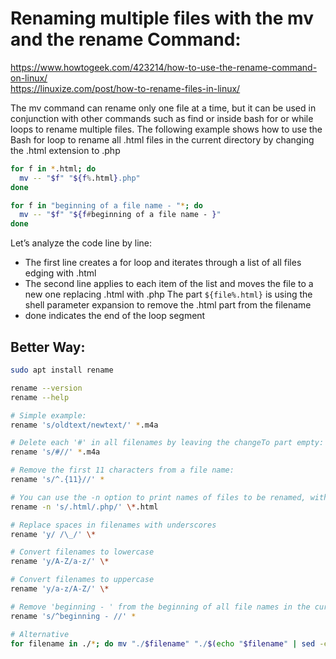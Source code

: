 # Renaming multiple files with the mv and the rename Command:

https://www.howtogeek.com/423214/how-to-use-the-rename-command-on-linux/  
https://linuxize.com/post/how-to-rename-files-in-linux/


The mv command can rename only one file at a time, but it can be used in conjunction with other commands
such as find or inside bash for or while loops to rename multiple files.
The following example shows how to use the Bash for loop to rename all .html files in the current directory
by changing the .html extension to .php

```bash
for f in *.html; do
  mv -- "$f" "${f%.html}.php"
done

for f in "beginning of a file name - "*; do
  mv -- "$f" "${f#beginning of a file name - }"
done
```

Let’s analyze the code line by line:
- The first line creates a for loop and iterates through a list of all files edging with .html
- The second line applies to each item of the list and moves the file to a new one replacing .html with .php
  The part `${file%.html}` is using the shell parameter expansion to remove the .html part from the filename
- done indicates the end of the loop segment


## Better Way:
```bash
sudo apt install rename

rename --version
rename --help

# Simple example:
rename 's/oldtext/newtext/' *.m4a

# Delete each '#' in all filenames by leaving the changeTo part empty:
rename 's/#//' *.m4a

# Remove the first 11 characters from a file name:
rename 's/^.{11}//' *

# You can use the -n option to print names of files to be renamed, without renaming them.
rename -n 's/.html/.php/' \*.html

# Replace spaces in filenames with underscores
rename 'y/ /\_/' \*

# Convert filenames to lowercase
rename 'y/A-Z/a-z/' \*

# Convert filenames to uppercase
rename 'y/a-z/A-Z/' \*

# Remove 'beginning - ' from the beginning of all file names in the current directory:
rename 's/^beginning - //' *

# Alternative
for filename in ./*; do mv "./$filename" "./$(echo "$filename" | sed -e 's/test.extra//g')";  done
```
